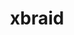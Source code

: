 ---
title: "xbraid"
layout: cache
categories: [package, develop]
meta: {"compilers": ["gcc@13.2.0", "gcc@7.5.0"], "num_specs": 57, "num_specs_by_stack": {"radiuss": 57, "root": 57}, "oss": ["ubuntu18.04", "ubuntu24.04"], "platforms": ["linux"], "stacks": ["radiuss", "root"], "targets": ["x86_64_v3"], "versions": ["3.1.0"]}
spec_details: [{"compiler": "gcc@7.5.0", "hash": "3odm25e6qugqvzrfq7wgdvigsnke5ojv", "os": "ubuntu18.04", "platform": "linux", "size": "-", "stacks": ["radiuss", "root"], "target": "x86_64_v3", "variants": ["build_system=makefile"], "versions": ["3.1.0"]}, {"compiler": "gcc@7.5.0", "hash": "4e36eraeg6gmvzbj43oixnq72ltoghsy", "os": "ubuntu18.04", "platform": "linux", "size": "-", "stacks": ["radiuss", "root"], "target": "x86_64_v3", "variants": ["build_system=makefile"], "versions": ["3.1.0"]}, {"compiler": "gcc@13.2.0", "hash": "4ssrxeh4pqcfqirgol7c6aaa25hgzdtz", "os": "ubuntu24.04", "platform": "linux", "size": "-", "stacks": ["radiuss", "root"], "target": "x86_64_v3", "variants": ["build_system=makefile"], "versions": ["3.1.0"]}, {"compiler": "gcc@7.5.0", "hash": "4sx2ymfvru5csy3dccvpxuzwfz6vqen6", "os": "ubuntu18.04", "platform": "linux", "size": "-", "stacks": ["radiuss", "root"], "target": "x86_64_v3", "variants": ["build_system=makefile"], "versions": ["3.1.0"]}, {"compiler": "gcc@7.5.0", "hash": "5ms5sztrj7mp4f2r3ntsieo2a2ph7pv2", "os": "ubuntu18.04", "platform": "linux", "size": "-", "stacks": ["radiuss", "root"], "target": "x86_64_v3", "variants": ["build_system=makefile"], "versions": ["3.1.0"]}, {"compiler": "gcc@7.5.0", "hash": "5phan5dgauqaqscsbzc574sg2ybasohi", "os": "ubuntu18.04", "platform": "linux", "size": "-", "stacks": ["radiuss", "root"], "target": "x86_64_v3", "variants": ["build_system=makefile"], "versions": ["3.1.0"]}, {"compiler": "gcc@7.5.0", "hash": "5xbilpx6ndnq7wonweqmgqaojcphoqey", "os": "ubuntu18.04", "platform": "linux", "size": "-", "stacks": ["radiuss", "root"], "target": "x86_64_v3", "variants": ["build_system=makefile"], "versions": ["3.1.0"]}, {"compiler": "gcc@7.5.0", "hash": "64fhwjwbxmcfbcg5cujmuppwlbx2zkua", "os": "ubuntu18.04", "platform": "linux", "size": "-", "stacks": ["radiuss", "root"], "target": "x86_64_v3", "variants": ["build_system=makefile"], "versions": ["3.1.0"]}, {"compiler": "gcc@7.5.0", "hash": "64lnc2vg2juuog2v4xvykapedemy4eb5", "os": "ubuntu18.04", "platform": "linux", "size": "-", "stacks": ["radiuss", "root"], "target": "x86_64_v3", "variants": ["build_system=makefile"], "versions": ["3.1.0"]}, {"compiler": "gcc@7.5.0", "hash": "72dlhlvf3jzjbjonzqtrn53sjtbihg42", "os": "ubuntu18.04", "platform": "linux", "size": "-", "stacks": ["radiuss", "root"], "target": "x86_64_v3", "variants": ["build_system=makefile"], "versions": ["3.1.0"]}, {"compiler": "gcc@7.5.0", "hash": "773llqrfax2b63rhb3t2qphlp7bx6brv", "os": "ubuntu18.04", "platform": "linux", "size": "-", "stacks": ["radiuss", "root"], "target": "x86_64_v3", "variants": ["build_system=makefile"], "versions": ["3.1.0"]}, {"compiler": "gcc@7.5.0", "hash": "7rqc3gswhjainiskc4slchoq3y2d4plr", "os": "ubuntu18.04", "platform": "linux", "size": "-", "stacks": ["radiuss", "root"], "target": "x86_64_v3", "variants": ["build_system=makefile"], "versions": ["3.1.0"]}, {"compiler": "gcc@7.5.0", "hash": "a6ute6msssxxryf6x67xguzkbr664eld", "os": "ubuntu18.04", "platform": "linux", "size": "-", "stacks": ["radiuss", "root"], "target": "x86_64_v3", "variants": ["build_system=makefile"], "versions": ["3.1.0"]}, {"compiler": "gcc@13.2.0", "hash": "at2qtvhle6kfwkj23gywb3a4i6mjnajr", "os": "ubuntu24.04", "platform": "linux", "size": "-", "stacks": ["radiuss", "root"], "target": "x86_64_v3", "variants": ["build_system=makefile"], "versions": ["3.1.0"]}, {"compiler": "gcc@7.5.0", "hash": "axgifstfxlwidukxvtgwy52b4hzeg2fk", "os": "ubuntu18.04", "platform": "linux", "size": "-", "stacks": ["radiuss", "root"], "target": "x86_64_v3", "variants": ["build_system=makefile"], "versions": ["3.1.0"]}, {"compiler": "gcc@7.5.0", "hash": "ayqnbj44mnhbemp3lrqontj6xnt2kzpo", "os": "ubuntu18.04", "platform": "linux", "size": "-", "stacks": ["radiuss", "root"], "target": "x86_64_v3", "variants": ["build_system=makefile"], "versions": ["3.1.0"]}, {"compiler": "gcc@7.5.0", "hash": "bm6hiveoy7k57dxsk7kgt76y32ji52zy", "os": "ubuntu18.04", "platform": "linux", "size": "-", "stacks": ["radiuss", "root"], "target": "x86_64_v3", "variants": ["build_system=makefile"], "versions": ["3.1.0"]}, {"compiler": "gcc@7.5.0", "hash": "cpcjyqi2ptvneuvmisw4vf7xra6qlftp", "os": "ubuntu18.04", "platform": "linux", "size": "-", "stacks": ["radiuss", "root"], "target": "x86_64_v3", "variants": ["build_system=makefile"], "versions": ["3.1.0"]}, {"compiler": "gcc@13.2.0", "hash": "cvit3bfejdi6ic4sa5ca4ovujxtl4kld", "os": "ubuntu24.04", "platform": "linux", "size": "-", "stacks": ["radiuss", "root"], "target": "x86_64_v3", "variants": ["build_system=makefile"], "versions": ["3.1.0"]}, {"compiler": "gcc@7.5.0", "hash": "d3iss6vqaz5zwbk6ztgrhg4dneuseqzl", "os": "ubuntu18.04", "platform": "linux", "size": "-", "stacks": ["radiuss", "root"], "target": "x86_64_v3", "variants": ["build_system=makefile"], "versions": ["3.1.0"]}, {"compiler": "gcc@7.5.0", "hash": "djsacju74xnqwo2mvie7omnzxx7lmjmg", "os": "ubuntu18.04", "platform": "linux", "size": "-", "stacks": ["radiuss", "root"], "target": "x86_64_v3", "variants": ["build_system=makefile"], "versions": ["3.1.0"]}, {"compiler": "gcc@7.5.0", "hash": "e2dyvmmbrrz6p63zd5ro3bxlwozne47u", "os": "ubuntu18.04", "platform": "linux", "size": "-", "stacks": ["radiuss", "root"], "target": "x86_64_v3", "variants": ["build_system=makefile"], "versions": ["3.1.0"]}, {"compiler": "gcc@7.5.0", "hash": "ensiyqo74om6v77vm7onaqawofkflma3", "os": "ubuntu18.04", "platform": "linux", "size": "-", "stacks": ["radiuss", "root"], "target": "x86_64_v3", "variants": ["build_system=makefile"], "versions": ["3.1.0"]}, {"compiler": "gcc@13.2.0", "hash": "f34vtrjddos6gl7ipx7icum6mhcmykov", "os": "ubuntu24.04", "platform": "linux", "size": "-", "stacks": ["radiuss", "root"], "target": "x86_64_v3", "variants": ["build_system=makefile"], "versions": ["3.1.0"]}, {"compiler": "gcc@7.5.0", "hash": "fpzhprasdklogeem4cr7wwcfy4qyblx2", "os": "ubuntu18.04", "platform": "linux", "size": "-", "stacks": ["radiuss", "root"], "target": "x86_64_v3", "variants": ["build_system=makefile"], "versions": ["3.1.0"]}, {"compiler": "gcc@7.5.0", "hash": "gb3odes35bdiqkx27fxmmq5yybwkcvqh", "os": "ubuntu18.04", "platform": "linux", "size": "-", "stacks": ["radiuss", "root"], "target": "x86_64_v3", "variants": ["build_system=makefile"], "versions": ["3.1.0"]}, {"compiler": "gcc@13.2.0", "hash": "gjos7jss2bidvuhr5q4ipwj4oxo5vurg", "os": "ubuntu24.04", "platform": "linux", "size": "-", "stacks": ["radiuss", "root"], "target": "x86_64_v3", "variants": ["build_system=makefile"], "versions": ["3.1.0"]}, {"compiler": "gcc@7.5.0", "hash": "hjpdfmj43k6dg5kc7sc6pdnc5skmr4p4", "os": "ubuntu18.04", "platform": "linux", "size": "-", "stacks": ["radiuss", "root"], "target": "x86_64_v3", "variants": ["build_system=makefile"], "versions": ["3.1.0"]}, {"compiler": "gcc@7.5.0", "hash": "hkpytcijsvce5og62mjzs57wrodokcz6", "os": "ubuntu18.04", "platform": "linux", "size": "-", "stacks": ["radiuss", "root"], "target": "x86_64_v3", "variants": ["build_system=makefile"], "versions": ["3.1.0"]}, {"compiler": "gcc@7.5.0", "hash": "i5wqh6ijzc47xicwxtdialylr2p3gzvu", "os": "ubuntu18.04", "platform": "linux", "size": "-", "stacks": ["radiuss", "root"], "target": "x86_64_v3", "variants": ["build_system=makefile"], "versions": ["3.1.0"]}, {"compiler": "gcc@13.2.0", "hash": "ir3cvvxii5tzzpdrhyneaof2auislf4g", "os": "ubuntu24.04", "platform": "linux", "size": "-", "stacks": ["radiuss", "root"], "target": "x86_64_v3", "variants": ["build_system=makefile"], "versions": ["3.1.0"]}, {"compiler": "gcc@7.5.0", "hash": "j54hkw35x7lmfypzcs7ses42yrzngmow", "os": "ubuntu18.04", "platform": "linux", "size": "-", "stacks": ["radiuss", "root"], "target": "x86_64_v3", "variants": ["build_system=makefile"], "versions": ["3.1.0"]}, {"compiler": "gcc@13.2.0", "hash": "jt2ua5k3w3wja6y7pfhdp24qsvbghodi", "os": "ubuntu24.04", "platform": "linux", "size": "-", "stacks": ["radiuss", "root"], "target": "x86_64_v3", "variants": ["build_system=makefile"], "versions": ["3.1.0"]}, {"compiler": "gcc@7.5.0", "hash": "jumccpov4hfe3j6osu3pu32c76tdqwlq", "os": "ubuntu18.04", "platform": "linux", "size": "-", "stacks": ["radiuss", "root"], "target": "x86_64_v3", "variants": ["build_system=makefile"], "versions": ["3.1.0"]}, {"compiler": "gcc@7.5.0", "hash": "jy7blwc4pofp4g5w53spzf4aa3mqqd4c", "os": "ubuntu18.04", "platform": "linux", "size": "-", "stacks": ["radiuss", "root"], "target": "x86_64_v3", "variants": ["build_system=makefile"], "versions": ["3.1.0"]}, {"compiler": "gcc@7.5.0", "hash": "jz52f45jyq73fkwczdwck5gj42ihnxyr", "os": "ubuntu18.04", "platform": "linux", "size": "-", "stacks": ["radiuss", "root"], "target": "x86_64_v3", "variants": ["build_system=makefile"], "versions": ["3.1.0"]}, {"compiler": "gcc@13.2.0", "hash": "kzvbaeteuljf6h4gje62vgnj6xertwac", "os": "ubuntu24.04", "platform": "linux", "size": "-", "stacks": ["radiuss", "root"], "target": "x86_64_v3", "variants": ["build_system=makefile"], "versions": ["3.1.0"]}, {"compiler": "gcc@7.5.0", "hash": "lfpsumzu3liwudbqkuyymukziu5oe7ly", "os": "ubuntu18.04", "platform": "linux", "size": "-", "stacks": ["radiuss", "root"], "target": "x86_64_v3", "variants": ["build_system=makefile"], "versions": ["3.1.0"]}, {"compiler": "gcc@13.2.0", "hash": "m6wzvxnp65jvmw5fetrwlotrtfu3w23c", "os": "ubuntu24.04", "platform": "linux", "size": "-", "stacks": ["radiuss", "root"], "target": "x86_64_v3", "variants": ["build_system=makefile"], "versions": ["3.1.0"]}, {"compiler": "gcc@7.5.0", "hash": "nqgpo43imh7qux2kltuevabc6dnv7ii4", "os": "ubuntu18.04", "platform": "linux", "size": "-", "stacks": ["radiuss", "root"], "target": "x86_64_v3", "variants": ["build_system=makefile"], "versions": ["3.1.0"]}, {"compiler": "gcc@13.2.0", "hash": "oij75ddre6is7bdnypqgz6nay7x3ixlq", "os": "ubuntu24.04", "platform": "linux", "size": "-", "stacks": ["radiuss", "root"], "target": "x86_64_v3", "variants": ["build_system=makefile"], "versions": ["3.1.0"]}, {"compiler": "gcc@7.5.0", "hash": "p4hxt6cxjq7vp2kas3soq3drmpxhtzfg", "os": "ubuntu18.04", "platform": "linux", "size": "-", "stacks": ["radiuss", "root"], "target": "x86_64_v3", "variants": ["build_system=makefile"], "versions": ["3.1.0"]}, {"compiler": "gcc@7.5.0", "hash": "pmlwwgwwzqogth7v4xu5l67zuan44bhe", "os": "ubuntu18.04", "platform": "linux", "size": "-", "stacks": ["radiuss", "root"], "target": "x86_64_v3", "variants": ["build_system=makefile"], "versions": ["3.1.0"]}, {"compiler": "gcc@7.5.0", "hash": "qyipfvpyap4p527w337cmhnj7wkiydse", "os": "ubuntu18.04", "platform": "linux", "size": "-", "stacks": ["radiuss", "root"], "target": "x86_64_v3", "variants": ["build_system=makefile"], "versions": ["3.1.0"]}, {"compiler": "gcc@7.5.0", "hash": "r5dqq7uzflzezxn2b23436avk4emcknq", "os": "ubuntu18.04", "platform": "linux", "size": "-", "stacks": ["radiuss", "root"], "target": "x86_64_v3", "variants": ["build_system=makefile"], "versions": ["3.1.0"]}, {"compiler": "gcc@7.5.0", "hash": "re6ndbtj3hpavm7bcgcj7rwrcwucgra6", "os": "ubuntu18.04", "platform": "linux", "size": "-", "stacks": ["radiuss", "root"], "target": "x86_64_v3", "variants": ["build_system=makefile"], "versions": ["3.1.0"]}, {"compiler": "gcc@7.5.0", "hash": "tdmirchgwqc25grsgwyftz3buhms6jju", "os": "ubuntu18.04", "platform": "linux", "size": "-", "stacks": ["radiuss", "root"], "target": "x86_64_v3", "variants": ["build_system=makefile"], "versions": ["3.1.0"]}, {"compiler": "gcc@13.2.0", "hash": "thbyfvsv2v2lnmfxt7uxrrbh2dmnaxfq", "os": "ubuntu24.04", "platform": "linux", "size": "-", "stacks": ["radiuss", "root"], "target": "x86_64_v3", "variants": ["build_system=makefile"], "versions": ["3.1.0"]}, {"compiler": "gcc@7.5.0", "hash": "tqf6dzfxmahktwx7ajvfgpo5pvviw7fh", "os": "ubuntu18.04", "platform": "linux", "size": "-", "stacks": ["radiuss", "root"], "target": "x86_64_v3", "variants": ["build_system=makefile"], "versions": ["3.1.0"]}, {"compiler": "gcc@7.5.0", "hash": "ust2c5xquob3yp4bdhn6x7pwouieeos5", "os": "ubuntu18.04", "platform": "linux", "size": "-", "stacks": ["radiuss", "root"], "target": "x86_64_v3", "variants": ["build_system=makefile"], "versions": ["3.1.0"]}, {"compiler": "gcc@7.5.0", "hash": "uxze6sutds64gyvqxeucndwldk6o6twd", "os": "ubuntu18.04", "platform": "linux", "size": "-", "stacks": ["radiuss", "root"], "target": "x86_64_v3", "variants": ["build_system=makefile"], "versions": ["3.1.0"]}, {"compiler": "gcc@7.5.0", "hash": "vihe5kb537hmt4c4rkls2ex4wavmfmhx", "os": "ubuntu18.04", "platform": "linux", "size": "-", "stacks": ["radiuss", "root"], "target": "x86_64_v3", "variants": ["build_system=makefile"], "versions": ["3.1.0"]}, {"compiler": "gcc@7.5.0", "hash": "vwtwzrx3pjmi53gizgochhxxesen6kcx", "os": "ubuntu18.04", "platform": "linux", "size": "-", "stacks": ["radiuss", "root"], "target": "x86_64_v3", "variants": ["build_system=makefile"], "versions": ["3.1.0"]}, {"compiler": "gcc@13.2.0", "hash": "wnx25k3bxlezevu75hs5vzp3j23qijsl", "os": "ubuntu24.04", "platform": "linux", "size": "-", "stacks": ["radiuss", "root"], "target": "x86_64_v3", "variants": ["build_system=makefile"], "versions": ["3.1.0"]}, {"compiler": "gcc@7.5.0", "hash": "xk5rjyywgnb3ahbrj7esq5h7biea5rwp", "os": "ubuntu18.04", "platform": "linux", "size": "-", "stacks": ["radiuss", "root"], "target": "x86_64_v3", "variants": ["build_system=makefile"], "versions": ["3.1.0"]}, {"compiler": "gcc@7.5.0", "hash": "xs5sy2jqrxcrf6rd5ujmpmdrcdt5gqer", "os": "ubuntu18.04", "platform": "linux", "size": "-", "stacks": ["radiuss", "root"], "target": "x86_64_v3", "variants": ["build_system=makefile"], "versions": ["3.1.0"]}, {"compiler": "gcc@13.2.0", "hash": "ytcygmniordktwuw4jo42yehlxisex2i", "os": "ubuntu24.04", "platform": "linux", "size": "-", "stacks": ["radiuss", "root"], "target": "x86_64_v3", "variants": ["build_system=makefile"], "versions": ["3.1.0"]}]
---